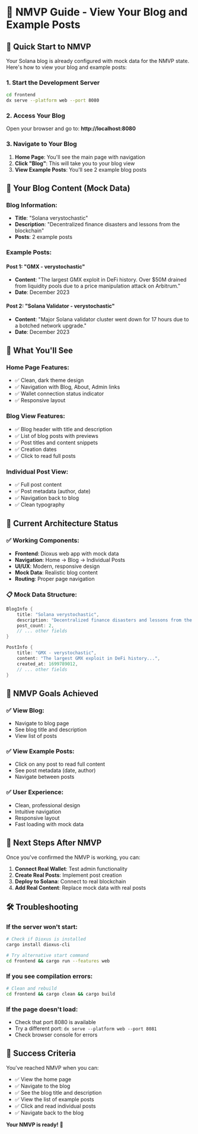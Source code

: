 # 🎯 NMVP Guide - View Your Blog and Example Posts

## 🚀 Quick Start to NMVP

Your Solana blog is already configured with mock data for the NMVP state. Here's how to view your blog and example posts:

### 1. Start the Development Server

```bash
cd frontend
dx serve --platform web --port 8080
```

### 2. Access Your Blog

Open your browser and go to: **http://localhost:8080**

### 3. Navigate to Your Blog

1. **Home Page**: You'll see the main page with navigation
2. **Click "Blog"**: This will take you to your blog view
3. **View Example Posts**: You'll see 2 example blog posts

## 📝 Your Blog Content (Mock Data)

### Blog Information:
- **Title**: "Solana verystochastic"
- **Description**: "Decentralized finance disasters and lessons from the blockchain"
- **Posts**: 2 example posts

### Example Posts:

#### Post 1: "GMX - verystochastic"
- **Content**: "The largest GMX exploit in DeFi history. Over $50M drained from liquidity pools due to a price manipulation attack on Arbitrum."
- **Date**: December 2023

#### Post 2: "Solana Validator - verystochastic"
- **Content**: "Major Solana validator cluster went down for 17 hours due to a botched network upgrade."
- **Date**: December 2023

## 🎨 What You'll See

### Home Page Features:
- ✅ Clean, dark theme design
- ✅ Navigation with Blog, About, Admin links
- ✅ Wallet connection status indicator
- ✅ Responsive layout

### Blog View Features:
- ✅ Blog header with title and description
- ✅ List of blog posts with previews
- ✅ Post titles and content snippets
- ✅ Creation dates
- ✅ Click to read full posts

### Individual Post View:
- ✅ Full post content
- ✅ Post metadata (author, date)
- ✅ Navigation back to blog
- ✅ Clean typography

## 🔧 Current Architecture Status

### ✅ Working Components:
- **Frontend**: Dioxus web app with mock data
- **Navigation**: Home → Blog → Individual Posts
- **UI/UX**: Modern, responsive design
- **Mock Data**: Realistic blog content
- **Routing**: Proper page navigation

### 📋 Mock Data Structure:
```rust
BlogInfo {
    title: "Solana verystochastic",
    description: "Decentralized finance disasters and lessons from the blockchain",
    post_count: 2,
    // ... other fields
}

PostInfo {
    title: "GMX - verystochastic",
    content: "The largest GMX exploit in DeFi history...",
    created_at: 1699789012,
    // ... other fields
}
```

## 🎯 NMVP Goals Achieved

### ✅ View Blog:
- Navigate to blog page
- See blog title and description
- View list of posts

### ✅ View Example Posts:
- Click on any post to read full content
- See post metadata (date, author)
- Navigate between posts

### ✅ User Experience:
- Clean, professional design
- Intuitive navigation
- Responsive layout
- Fast loading with mock data

## 🚀 Next Steps After NMVP

Once you've confirmed the NMVP is working, you can:

1. **Connect Real Wallet**: Test admin functionality
2. **Create Real Posts**: Implement post creation
3. **Deploy to Solana**: Connect to real blockchain
4. **Add Real Content**: Replace mock data with real posts

## 🛠️ Troubleshooting

### If the server won't start:
```bash
# Check if Dioxus is installed
cargo install dioxus-cli

# Try alternative start command
cd frontend && cargo run --features web
```

### If you see compilation errors:
```bash
# Clean and rebuild
cd frontend && cargo clean && cargo build
```

### If the page doesn't load:
- Check that port 8080 is available
- Try a different port: `dx serve --platform web --port 8081`
- Check browser console for errors

## 🎉 Success Criteria

You've reached NMVP when you can:
- ✅ View the home page
- ✅ Navigate to the blog
- ✅ See the blog title and description
- ✅ View the list of example posts
- ✅ Click and read individual posts
- ✅ Navigate back to the blog

**Your NMVP is ready!** 🚀 